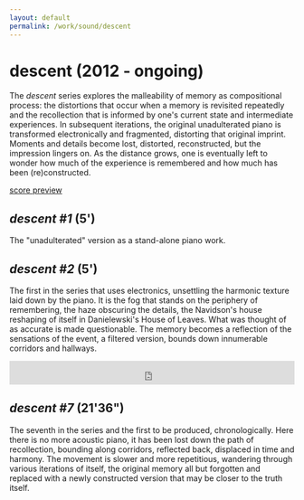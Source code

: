 ```yaml
---
layout: default
permalink: /work/sound/descent
---
```


# descent (2012 - ongoing)

The _descent_ series explores the malleability of memory as compositional process: the distortions that occur when a memory is revisited repeatedly and the recollection that is informed by one's current state and intermediate experiences. In subsequent iterations, the original unadulterated piano is transformed electronically and fragmented, distorting that original imprint. Moments and details become lost, distorted, reconstructed, but the impression lingers on. As the distance grows, one is eventually left to wonder how much of the experience is remembered and how much has been (re)constructed.

[score preview](../../images/work/descent/descent2_preview.pdf)

## _descent #1_ (5')
The "unadulterated" version as a stand-alone piano work.

## _descent #2_ (5')
The first in the series that uses electronics, unsettling the harmonic texture laid down by the piano. It is the fog that stands on the periphery of remembering, the haze obscuring the details, the Navidson's house reshaping of itself in Danielewski's House of Leaves. What was thought of as accurate is made questionable. The memory becomes a reflection of the sensations of the event, a filtered version, bounds down innumerable corridors and hallways.

<d>
  <iframe style="border: 0; width: 100%; height: 42px;" src="https://bandcamp.com/EmbeddedPlayer/album=1201252861/size=small/bgcol=ffffff/linkcol=0687f5/track=1576629300/transparent=true/" seamless><a href="http://woolgatheringsound.bandcamp.com/album/new-work">New Work by Jacob Sundstrom</a></iframe>
</d>


## _descent #7_ (21'36")

The seventh in the series and the first to be produced, chronologically. Here there is no more acoustic piano, it has been lost down the path of recollection, bounding along corridors, reflected back, displaced in time and harmony. The movement is slower and more repetitious, wandering through various iterations of itself, the original memory all but forgotten and replaced with a newly constructed version that may be closer to the truth itself.
